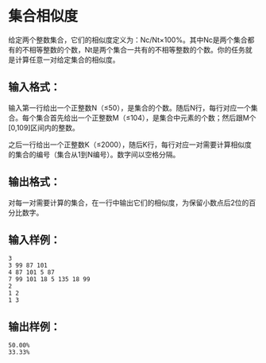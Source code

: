 #   集合相似度 
 给定两个整数集合，它们的相似度定义为：Nc/Nt×100%。其中Nc是两个集合都有的不相等整数的个数，Nt是两个集合一共有的不相等整数的个数。你的任务就是计算任意一对给定集合的相似度。 
## 输入格式：

输入第一行给出一个正整数N（≤50），是集合的个数。随后N行，每行对应一个集合。每个集合首先给出一个正整数M（≤104），是集合中元素的个数；然后跟M个[0,109]区间内的整数。

之后一行给出一个正整数K（≤2000），随后K行，每行对应一对需要计算相似度的集合的编号（集合从1到N编号）。数字间以空格分隔。

## 输出格式：

对每一对需要计算的集合，在一行中输出它们的相似度，为保留小数点后2位的百分比数字。 
## 输入样例：
```
3
3 99 87 101
4 87 101 5 87
7 99 101 18 5 135 18 99
2
1 2
1 3
```
## 输出样例：
```
50.00%
33.33%
```
